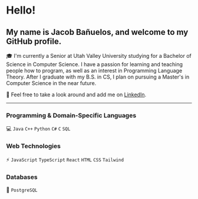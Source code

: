 # Hello!

## My name is Jacob Bañuelos, and welcome to my GitHub profile.

🎓 I'm currently a Senior at Utah Valley University studying for a Bachelor of Science in Computer Science. I have a passion for learning and teaching people how to program, as well as an interest in Programming Language Theory. After I graduate with my B.S. in CS, I plan on pursuing a Master's in Computer Science in the near future.

👀 Feel free to take a look around and add me on [LinkedIn](https://www.linkedin.com/in/jacob-banuelos).

---

### Programming & Domain-Specific Languages

💻 `Java` `C++` `Python` `C#` `C` `SQL`

### Web Technologies

⚡ `JavaScript` `TypeScript` `React` `HTML` `CSS` `Tailwind`

### Databases

💾 `PostgreSQL`
